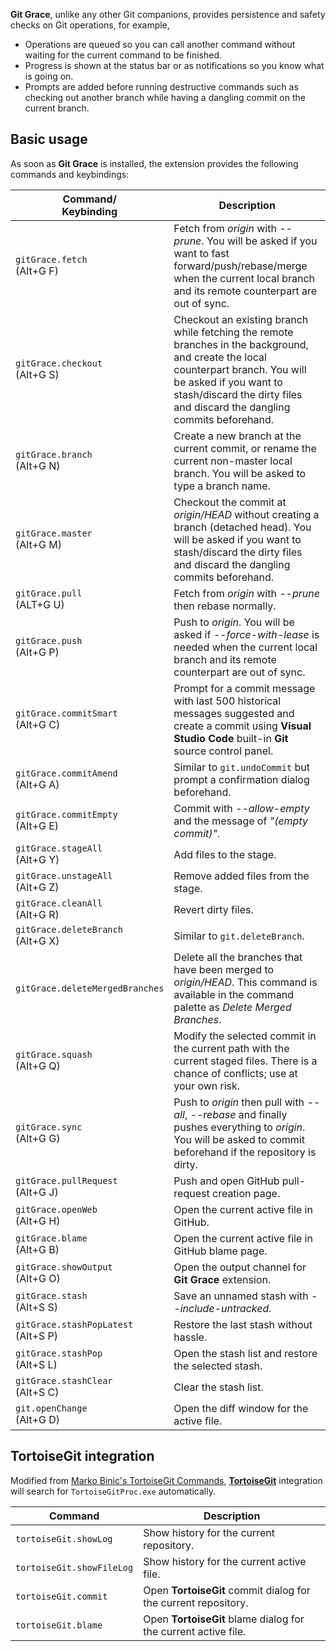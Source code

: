 **Git Grace**, unlike any other Git companions, provides persistence and safety checks on Git operations, for example,
- Operations are queued so you can call another command without waiting for the current command to be finished.
- Progress is shown at the status bar or as notifications so you know what is going on.
- Prompts are added before running destructive commands such as checking out another branch while having a dangling commit on the current branch.

## Basic usage

As soon as **Git Grace** is installed, the extension provides the following commands and keybindings:

|Command/<br>Keybinding|Description|
|---|---|
|`gitGrace.fetch`<br>(Alt+G F)|Fetch from _origin_ with _--prune_. You will be asked if you want to fast forward/push/rebase/merge when the current local branch and its remote counterpart are out of sync.|
|`gitGrace.checkout`<br>(Alt+G S)|Checkout an existing branch while fetching the remote branches in the background, and create the local counterpart branch. You will be asked if you want to stash/discard the dirty files and discard the dangling commits beforehand.|
|`gitGrace.branch`<br>(Alt+G N)|Create a new branch at the current commit, or rename the current non-master local branch. You will be asked to type a branch name.|
|`gitGrace.master`<br>(Alt+G M)|Checkout the commit at _origin/HEAD_ without creating a branch (detached head). You will be asked if you want to stash/discard the dirty files and discard the dangling commits beforehand.|
|`gitGrace.pull`<br>(ALT+G U)|Fetch from _origin_ with _--prune_ then rebase normally.|
|`gitGrace.push`<br>(Alt+G P)|Push to _origin_. You will be asked if _--force-with-lease_ is needed when the current local branch and its remote counterpart are out of sync.|
|`gitGrace.commitSmart`<br>(Alt+G C)|Prompt for a commit message with last 500 historical messages suggested and create a commit using **Visual Studio Code** built-in **Git** source control panel.|
|`gitGrace.commitAmend`<br>(Alt+G A)|Similar to `git.undoCommit` but prompt a confirmation dialog beforehand.|
|`gitGrace.commitEmpty`<br>(Alt+G E)|Commit with _--allow-empty_ and the message of _"(empty commit)"_.|
|`gitGrace.stageAll`<br>(Alt+G Y)|Add files to the stage.|
|`gitGrace.unstageAll`<br>(Alt+G Z)|Remove added files from the stage.|
|`gitGrace.cleanAll`<br>(Alt+G R)|Revert dirty files.|
|`gitGrace.deleteBranch`<br>(Alt+G X)|Similar to `git.deleteBranch`.|
|`gitGrace.deleteMergedBranches`|Delete all the branches that have been merged to _origin/HEAD_. This command is available in the command palette as _Delete Merged Branches_.|
|`gitGrace.squash`<br>(Alt+G Q)|Modify the selected commit in the current path with the current staged files. There is a chance of conflicts; use at your own risk.|
|`gitGrace.sync`<br>(Alt+G G)|Push to _origin_ then pull with _--all_, _--rebase_ and finally pushes everything to _origin_. You will be asked to commit beforehand if the repository is dirty.|
|`gitGrace.pullRequest`<br>(Alt+G J)|Push and open GitHub pull-request creation page.|
|`gitGrace.openWeb`<br>(Alt+G H)|Open the current active file in GitHub.|
|`gitGrace.blame`<br>(Alt+G B)|Open the current active file in GitHub blame page.|
|`gitGrace.showOutput`<br>(Alt+G O)|Open the output channel for **Git Grace** extension.|
|`gitGrace.stash`<br>(Alt+S S)|Save an unnamed stash with _--include-untracked_.|
|`gitGrace.stashPopLatest`<br>(Alt+S P)|Restore the last stash without hassle.|
|`gitGrace.stashPop`<br>(Alt+S L)|Open the stash list and restore the selected stash.|
|`gitGrace.stashClear`<br>(Alt+S C)|Clear the stash list.|
|`git.openChange`<br>(Alt+G D)|Open the diff window for the active file.|

## TortoiseGit integration

Modified from [Marko Binic's TortoiseGit Commands](https://marketplace.visualstudio.com/items?itemName=mbinic.tgit-cmds), [**TortoiseGit**](https://tortoisegit.org/) integration will search for `TortoiseGitProc.exe` automatically.

|Command|Description|
|---|---|
|`tortoiseGit.showLog`|Show history for the current repository.|
|`tortoiseGit.showFileLog`|Show history for the current active file.|
|`tortoiseGit.commit`|Open **TortoiseGit** commit dialog for the current repository.|
|`tortoiseGit.blame`|Open **TortoiseGit** blame dialog for the current active file.|
